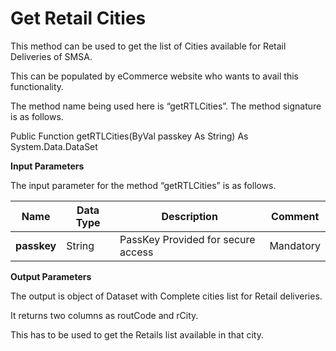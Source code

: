 Get Retail Cities
=================

This method can be used to get the list of Cities available for Retail Deliveries of SMSA.

This can be populated by eCommerce website who wants to avail this functionality.

The method name being used here is “getRTLCities”. The method signature is as follows.

Public Function getRTLCities(ByVal passkey As String) As System.Data.DataSet

**Input Parameters**

The input parameter for the method “getRTLCities” is as follows.

| **Name**    | **Data Type** | **Description**                    | **Comment** |
|-------------|---------------|------------------------------------|-------------|
| **passkey** | String        | PassKey Provided for secure access | Mandatory   |

**Output Parameters**

The output is object of Dataset with Complete cities list for Retail deliveries.

It returns two columns as routCode and rCity.

This has to be used to get the Retails list available in that city.
